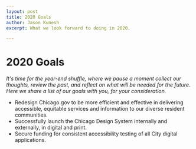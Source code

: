 ```yaml
---
layout: post
title: 2020 Goals
author: Jason Kunesh
excerpt: What we look forward to doing in 2020.

---
```


# 2020 Goals

_It's time for the year-end shuffle, where we pause a moment collect our thoughts, review the past, and reflect on what will be needed for the future. Here we share a list of our goals with you, for your consideration._

* Redesign Chicago.gov to be more efficient and effective in delivering accessible, equitable services and information to our diverse resident communities.
* Successfully launch the Chicago Design System internally and externally, in digital and print.
* Secure funding for consistent accessibility testing of all City digital applications.

